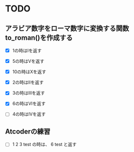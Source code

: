 # TODO

##  アラビア数字をローマ数字に変換する関数to_roman()を作成する

 <!-- - [ ] きりのいい数字の時は1, 5, 10などを返す -->
- [x] 1の時はIを返す
- [x] 5の時はVを返す
- [x] 10の時はXを返す
- [x] 2の時はIIを返す
- [x] 3の時はIIIを返す
- [x] 6の時はVIを返す
- [ ] 4の時はIVを返す


## Atcoderの練習

- [ ] 1
    2 3
    test
    の時は、
    6 test
    と返す
